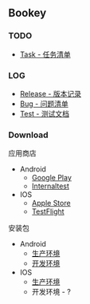## Bookey

### TODO

- [Task - 任务清单](https://github.com/bookey-dev/bookey.docs/projects/2)

### LOG

- [Release - 版本记录](https://github.com/bookey-dev/bookey.docs/issues/5)
- [Bug - 问题清单](https://github.com/bookey-dev/bookey.bug/issues)
- [Test - 测试文档](https://github.com/bookey-dev/bookey.docs/issues/3)

### Download

应用商店

- Android
   - [Google Play](https://play.google.com/store/apps/details?id=app.bookey)
   - [Internaltest](https://play.google.com/apps/internaltest/4700196513230198982)
- IOS
   - [Apple Store](https://apps.apple.com/cn/app/id1490069864)
   - [TestFlight](https://apps.apple.com/cn/app/testflight/id899247664)

安装包

- Android
   - [生产环境](https://wxit.oss-cn-shanghai.aliyuncs.com/apk/bookey/bookey-prod-release.apk)
   - [开发环境](https://wxit.oss-cn-shanghai.aliyuncs.com/apk/bookey/bookey-dev-release.apk)
- IOS
   - [生产环境](https://www.pgyer.com/hwqs)
   - 开发环境 - ?


